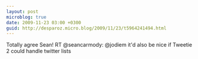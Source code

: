 ```yaml
---
layout: post
microblog: true
date: 2009-11-23 03:00 +0300
guid: http://desparoz.micro.blog/2009/11/23/t5964241494.html
---
```

Totally agree Sean! RT @seancarmody: @jodiem it'd also be nice if Tweetie 2 could handle twitter lists
